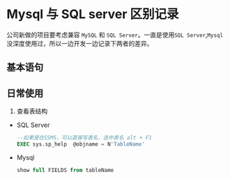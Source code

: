 # Mysql 与 SQL server 区别记录

公司新做的项目要考虑兼容 `MySQL` 和 `SQL Server`。一直是使用`SQL Server`,`Mysql`没深度使用过，所以一边开发一边记录下两者的差异。

## 基本语句

## 日常使用

1. 查看表结构

- SQL Server

  ```sql
  --如果是在SSMS，可以直接写表名，选中表名 alt + F1
  EXEC sys.sp_help  @objname = N'TableName'
  ```

- Mysql

  ```sql
  show full FIELDS from tableName
  ```
